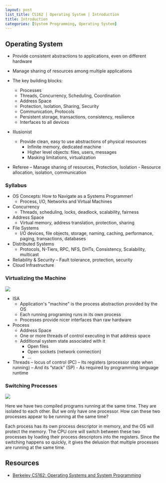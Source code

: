 ```yaml
---
layout: post
list_title: CS162 | Operating System | Introduction
title: Introduction
categories: [System Programming, Operating System]
---
```


## Operating System

- Provide consistent abstractions to applications, even on different hardware
- Manage sharing of resources among multiple applications
- The key building blocks:
    - Processes
    - Threads, Concurrency, Scheduling, Coordination
    - Address Space
    - Protection, Isolation, Sharing, Security
    - Communication, Protocols
    - Persistent storage, transactions, consistency, resilience
    - Interfaces to all devices

- Illusionist
    -  Provide clean, easy to use abstractions of physical resources
        - Infinite memory, dedicated machine
        - Higher level objects: files, users, messages
        - Masking limitations, virtualization
- Referee
    – Manage sharing of resources, Protection, Isolation
        - Resource allocation, isolation, communication

### Syllabus

- OS Concepts: How to Navigate as a Systems Programmer!
    - Process, I/O, Networks and Virtual Machines
- Concurrency
    - Threads, scheduling, locks, deadlock, scalability, fairness
- Address Space
    - Virtual memory, address translation, protection, sharing
- File Systems
    - I/O devices, file objects, storage, naming, caching, performance, paging, transactions, databases
- Distributed Systems
    - Protocols, N-Tiers, RPC, NFS, DHTs, Consistency, Scalability, multicast
- Reliability & Security
    – Fault tolerance, protection, security
- Cloud Infrastructure

### Virtualizing the Machine

<img class="md-img-center" src="{{site.baseurl}}/assets/images/2020/01/os-00-01.png">

- ISA
    - Application's "machine" is the process abstraction provided by the OS
    - Each running programing runs in its own process
    - Processes provide nicer interfaces than raw hardware
- Process
    - Address Space
    - One or more threads of control executing in that address space
    - Additional system state associated with it
        - Open files
        - Open sockets (network connection)
        - ...
- Threads
    – locus of control (PC)
    – Its registers (processor state when running)
    – And its “stack” (SP)
        - As required by programming language runtime


### Switching Processes

<img class="md-img-center" src="{{site.baseurl}}/assets/images/2020/01/os-00-03.png">

Here we have two compiled programs running at the same time. They are isolated to each other. But we only have one processor. How can these two processes appear to be running at the same time? 

Each process has its own process descriptor in memory, and the OS will protect the memory. The CPU core will switch between these two processes by loading their process descriptors into the registers. Since the switching happens so quickly, it gives the delusion that multiple processes are running at the same time.



## Resources

- [Berkeley CS162: Operating Systems and System Programming](https://www.youtube.com/watch?v=4FpG1DcvHzc&list=PLF2K2xZjNEf97A_uBCwEl61sdxWVP7VWC)